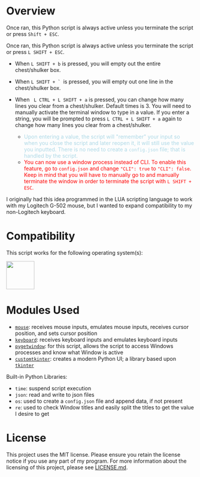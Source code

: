 # Overview

Once ran, this Python script is always active unless you terminate the script or press ```Shift + ESC```.  

Once ran, this Python script is always active unless you terminate the script or press ```L SHIFT + ESC```.  
- When ```L SHIFT + b``` is pressed, you will empty out the entire chest/shulker box.  
- When ```L SHIFT + ` ```is pressed, you will empty out one line in the chest/shulker box.

- When ``` L CTRL + L SHIFT + a``` is pressed, you can change how many lines you clear from a chest/shulker.  Default times is 3.  You will need to manually activate the terminal window to type in a value.  If you enter a string, you will be prompted to press ```L CTRL + L SHIFT + a``` again to change how many lines you clear from a chest/shulker.

    - <span style="color: lightblue">Upon entering a value, the script will "remember" your input so when you close the script and later reopen it, it will still use the value you inputted.  There is no need to create a ```config.json``` file; that is handled by the script.</span>
    - <span style="color: red">You can now use a window process instead of CLI.  To enable this feature, go to ```config.json``` and change ```"CLI": true``` to ```"CLI": false```. 
    Keep in mind that you will have to manually go to and manually terminate the window in order to terminate the script with ```L SHIFT + ESC```.</span> 

I originally had this idea programmed in the LUA scripting language to work with my Logitech G-502 mouse, but I wanted to expand compatibility to my non-Logitech keyboard.

# Compatibility

This script works for the following operating system(s):

<img src="https://upload.wikimedia.org/wikipedia/commons/b/b6/Cropped-Windows10-icon.png" width=75px>

# Modules Used 

- [```mouse```](https://pypi.org/project/mouse/): receives mouse inputs, emulates mouse inputs, receives cursor position, and sets cursor position
- [```keyboard```](https://pypi.org/project/keyboard/): receives keyboard inputs and emulates keyboard inputs
- [```pygetwindow```](https://pypi.org/project/PyGetWindow/): for this script, allows the script to access Windows processes and know what Window is active
- [```customtkinter```](https://pypi.org/project/customtkinter/): creates a modern Python UI; a library based upon [```tkinter```](https://docs.python.org/3/library/tkinter.html)

Built-in Python Libraries:

- ```time```: suspend script execution
- ```json```: read and write to json files
- ```os```: used to create a ```config.json``` file and append data, if not present
- ```re```: used to check Window titles and easily split the titles to get the value I desire to get

# License

This project uses the MIT license. Please ensure you retain the license notice if you use any part of my program. For more information about the licensing of this project, please see [LICENSE.md](LICENSE.md).
